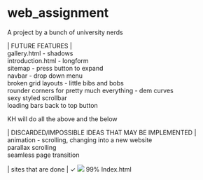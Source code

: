 # web_assignment
A project by a bunch of university nerds

|	FUTURE FEATURES		|   
gallery.html - shadows  
introduction.html - longform  
sitemap - press button to expand  
navbar - drop down menu  
broken grid layouts - little bibs and bobs  
rounder corners for pretty much everything - dem curves  
sexy styled scrollbar  
loading bars
back to top button 

KH will do all the above and the below
  
| DISCARDED/IMPOSSIBLE IDEAS THAT MAY BE IMPLEMENTED	|  
animation - scrolling, changing into a new website  
parallax scrolling  
seamless page transition  

| sites that are done |
✓ <img src="http://progressed.io/bar/28"> 99% Index.html
